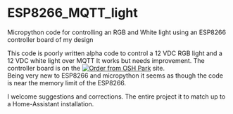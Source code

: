 # ESP8266_MQTT_light
Micropython code for controlling an RGB and White light using an ESP8266 controller board of my design

This code is poorly written alpha code to control a 12 VDC RGB light and a 12 VDC white light over MQTT 
It works but needs improvement.  The controller board is on the <a href="https://oshpark.com/shared_projects/SDt1Jgl8"><img src="https://oshpark.com/packs/media/images/badge-5f4e3bf4bf68f72ff88bd92e0089e9cf.png" alt="Order from OSH Park"></img></a> site.  
Being very new to ESP8266 and micropython it seems as though the code is near the memory limit of the ESP8266.

I welcome suggestions and corrections.  The entire project it to match up to a Home-Assistant installation.

